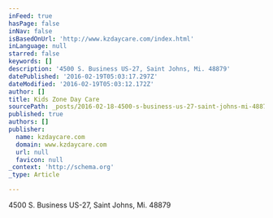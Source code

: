 ```yaml
---
inFeed: true
hasPage: false
inNav: false
isBasedOnUrl: 'http://www.kzdaycare.com/index.html'
inLanguage: null
starred: false
keywords: []
description: '4500 S. Business US-27, Saint Johns, Mi. 48879'
datePublished: '2016-02-19T05:03:17.297Z'
dateModified: '2016-02-19T05:03:12.172Z'
author: []
title: Kids Zone Day Care
sourcePath: _posts/2016-02-18-4500-s-business-us-27-saint-johns-mi-48879.md
published: true
authors: []
publisher:
  name: kzdaycare.com
  domain: www.kzdaycare.com
  url: null
  favicon: null
_context: 'http://schema.org'
_type: Article

---
```

4500 S. Business US-27, Saint Johns, Mi. 48879